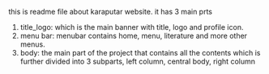 this is readme file about karaputar website. 
it has 3 main prts
1. title_logo: which is the main banner with title, logo and profile icon. 
2. menu bar: menubar contains home, menu, literature and more other menus. 
3. body:
the main part of the project that contains all the contents which is further divided into 3 subparts, left column, central body, right column
 

